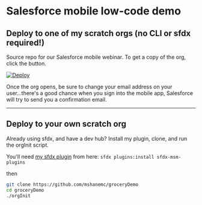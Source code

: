 # Salesforce mobile low-code demo

## Deploy to one of my scratch orgs (no CLI or sfdx required!)
Source repo for our Salesforce mobile webinar.  To get a copy of the org, click the button.

[![Deploy](https://raw.githubusercontent.com/mshanemc/deploy-to-sfdx/master/assets/sfdx_it_now.png)](https://hosted-scratch.herokuapp.com/launch?template=https://github.com/mshanemc/groceryDemo)


Once the org opens, be sure to change your email address on your user...there's a good chance when you sign into the mobile app, Salesforce will try to send you a confirmation email.

---


## Deploy to your own scratch org
Already using sfdx, and have a dev hub?  Install my plugin, clone, and run the orgInit script.

You'll need [my sfdx plugin](https://github.com/mshanemc/sfdx-msm-plugins) from here: `sfdx plugins:install sfdx-msm-plugins`

then

```bash
git clone https://github.com/mshanemc/groceryDemo
cd groceryDemo
./orgInit
```
